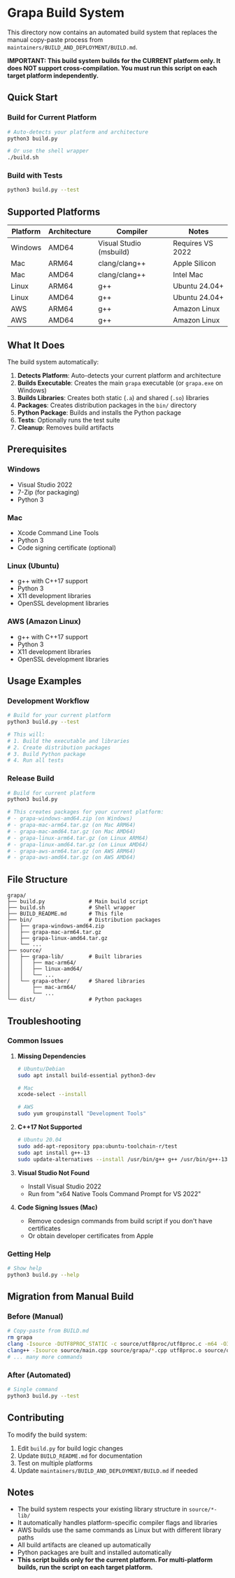 # Grapa Build System

This directory now contains an automated build system that replaces the manual copy-paste process from `maintainers/BUILD_AND_DEPLOYMENT/BUILD.md`.

**IMPORTANT: This build system builds for the CURRENT platform only. It does NOT support cross-compilation. You must run this script on each target platform independently.**

## Quick Start

### Build for Current Platform
```bash
# Auto-detects your platform and architecture
python3 build.py

# Or use the shell wrapper
./build.sh
```

### Build with Tests
```bash
python3 build.py --test
```

## Supported Platforms

| Platform | Architecture | Compiler | Notes |
|----------|--------------|----------|-------|
| Windows | AMD64 | Visual Studio (msbuild) | Requires VS 2022 |
| Mac | ARM64 | clang/clang++ | Apple Silicon |
| Mac | AMD64 | clang/clang++ | Intel Mac |
| Linux | ARM64 | g++ | Ubuntu 24.04+ |
| Linux | AMD64 | g++ | Ubuntu 24.04+ |
| AWS | ARM64 | g++ | Amazon Linux |
| AWS | AMD64 | g++ | Amazon Linux |

## What It Does

The build system automatically:

1. **Detects Platform**: Auto-detects your current platform and architecture
2. **Builds Executable**: Creates the main `grapa` executable (or `grapa.exe` on Windows)
3. **Builds Libraries**: Creates both static (`.a`) and shared (`.so`) libraries
4. **Packages**: Creates distribution packages in the `bin/` directory
5. **Python Package**: Builds and installs the Python package
6. **Tests**: Optionally runs the test suite
7. **Cleanup**: Removes build artifacts

## Prerequisites

### Windows
- Visual Studio 2022
- 7-Zip (for packaging)
- Python 3

### Mac
- Xcode Command Line Tools
- Python 3
- Code signing certificate (optional)

### Linux (Ubuntu)
- g++ with C++17 support
- Python 3
- X11 development libraries
- OpenSSL development libraries

### AWS (Amazon Linux)
- g++ with C++17 support
- Python 3
- X11 development libraries
- OpenSSL development libraries

## Usage Examples

### Development Workflow
```bash
# Build for your current platform
python3 build.py --test

# This will:
# 1. Build the executable and libraries
# 2. Create distribution packages
# 3. Build Python package
# 4. Run all tests
```

### Release Build
```bash
# Build for current platform
python3 build.py

# This creates packages for your current platform:
# - grapa-windows-amd64.zip (on Windows)
# - grapa-mac-arm64.tar.gz (on Mac ARM64)
# - grapa-mac-amd64.tar.gz (on Mac AMD64)
# - grapa-linux-arm64.tar.gz (on Linux ARM64)
# - grapa-linux-amd64.tar.gz (on Linux AMD64)
# - grapa-aws-arm64.tar.gz (on AWS ARM64)
# - grapa-aws-amd64.tar.gz (on AWS AMD64)
```

## File Structure

```
grapa/
├── build.py              # Main build script
├── build.sh              # Shell wrapper
├── BUILD_README.md       # This file
├── bin/                  # Distribution packages
│   ├── grapa-windows-amd64.zip
│   ├── grapa-mac-arm64.tar.gz
│   ├── grapa-linux-amd64.tar.gz
│   └── ...
├── source/
│   ├── grapa-lib/        # Built libraries
│   │   ├── mac-arm64/
│   │   ├── linux-amd64/
│   │   └── ...
│   └── grapa-other/      # Shared libraries
│       ├── mac-arm64/
│       └── ...
└── dist/                 # Python packages
```

## Troubleshooting

### Common Issues

1. **Missing Dependencies**
   ```bash
   # Ubuntu/Debian
   sudo apt install build-essential python3-dev
   
   # Mac
   xcode-select --install
   
   # AWS
   sudo yum groupinstall "Development Tools"
   ```

2. **C++17 Not Supported**
   ```bash
   # Ubuntu 20.04
   sudo add-apt-repository ppa:ubuntu-toolchain-r/test
   sudo apt install g++-13
   sudo update-alternatives --install /usr/bin/g++ g++ /usr/bin/g++-13 100
   ```

3. **Visual Studio Not Found**
   - Install Visual Studio 2022
   - Run from "x64 Native Tools Command Prompt for VS 2022"

4. **Code Signing Issues (Mac)**
   - Remove codesign commands from build script if you don't have certificates
   - Or obtain developer certificates from Apple

### Getting Help

```bash
# Show help
python3 build.py --help
```

## Migration from Manual Build

### Before (Manual)
```bash
# Copy-paste from BUILD.md
rm grapa
clang -Isource -DUTF8PROC_STATIC -c source/utf8proc/utf8proc.c -m64 -O3 
clang++ -Isource source/main.cpp source/grapa/*.cpp utf8proc.o source/openssl-lib/mac-arm64/*.a source/fl-lib/mac-arm64/*.a source/blst-lib/mac-arm64/*.a source/pcre2-lib/mac-arm64/libpcre2-8.a -framework CoreFoundation -framework AppKit -framework IOKit -std=c++17 -m64 -O3 -pthread -o grapa
# ... many more commands
```

### After (Automated)
```bash
# Single command
python3 build.py --test
```

## Contributing

To modify the build system:

1. Edit `build.py` for build logic changes
2. Update `BUILD_README.md` for documentation
3. Test on multiple platforms
4. Update `maintainers/BUILD_AND_DEPLOYMENT/BUILD.md` if needed

## Notes

- The build system respects your existing library structure in `source/*-lib/`
- It automatically handles platform-specific compiler flags and libraries
- AWS builds use the same commands as Linux but with different library paths
- All build artifacts are cleaned up automatically
- Python packages are built and installed automatically
- **This script builds only for the current platform. For multi-platform builds, run the script on each target platform.** 